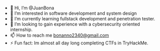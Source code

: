 - 👋 Hi, I’m @JuanBona
- 👀 I’m interested in software development and system design
- 🌱 I’m currently learning fullstack development and penetration tester.
- 💞️ I’m looking to gain experience with a cybersecurity oriented internship. 
- 📫 How to reach me bonanno2340@gmail.com
- ⚡ Fun fact: Im almost all day long completing CTFs in TryHackMe.

<!---
JuanBona/JuanBona is a ✨ special ✨ repository because its `README.md` (this file) appears on your GitHub profile.
You can click the Preview link to take a look at your changes.
--->
